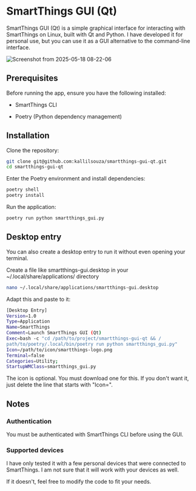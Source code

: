 # SmartThings GUI (Qt)
SmartThings GUI (Qt) is a simple graphical interface for interacting with SmartThings on Linux, built with Qt and Python. I have developed it for personal use, but you can use it as a GUI alternative to the command-line interface.

![Screenshot from 2025-05-18 08-22-06](https://github.com/user-attachments/assets/9a01eb44-dee9-4299-9e9a-ad24e7a413dc)

## Prerequisites
Before running the app, ensure you have the following installed:

- SmartThings CLI

- Poetry (Python dependency management)

## Installation
Clone the repository:
```bash
git clone git@github.com:kallilsouza/smartthings-gui-qt.git
cd smartthings-gui-qt
```

Enter the Poetry environment and install dependencies:

```bash
poetry shell
poetry install
```

Run the application:

```bash
poetry run python smartthings_gui.py
```

## Desktop entry
You can also create a desktop entry to run it without even opening your terminal.

Create a file like smartthings-gui.desktop in your ~/.local/share/applications/ directory
```bash
nano ~/.local/share/applications/smartthings-gui.desktop
```

Adapt this and paste to it:
```bash
[Desktop Entry]
Version=1.0
Type=Application
Name=SmartThings
Comment=Launch SmartThings GUI (Qt)
Exec=bash -c "cd /path/to/project/smartthings-gui-qt && /
path/to/poetry/.local/bin/poetry run python smartthings_gui.py"
Icon=/path/to/icon/smartthings-logo.png
Terminal=false
Categories=Utility;
StartupWMClass=smartthings_gui.py
```
The icon is optional. You must download one for this.
If you don't want it, just delete the line that starts with "Icon=".

## Notes
### Authentication
You must be authenticated with SmartThings CLI before using the GUI.

### Supported devices
I have only tested it with a few personal devices that were connected to SmartThings.
I am not sure that it will work with your devices as well.

If it doesn't, feel free to modify the code to fit your needs.
